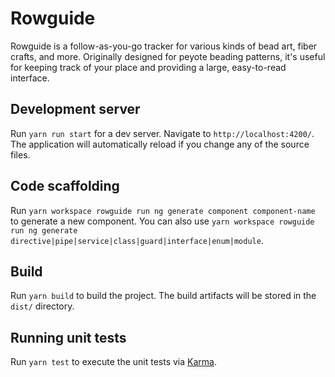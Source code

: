 # Rowguide

Rowguide is a follow-as-you-go tracker for various kinds of bead art, fiber crafts, and more.  Originally designed for peyote beading patterns, it's useful for keeping track of your place and providing a large, easy-to-read interface.

## Development server

Run `yarn run start` for a dev server. Navigate to `http://localhost:4200/`. The application will automatically reload if you change any of the source files.

## Code scaffolding

Run `yarn workspace rowguide run ng generate component component-name` to generate a new component. You can also use `yarn workspace rowguide run ng generate directive|pipe|service|class|guard|interface|enum|module`.

## Build

Run `yarn build` to build the project. The build artifacts will be stored in the `dist/` directory.

## Running unit tests

Run `yarn test` to execute the unit tests via [Karma](https://karma-runner.github.io).
